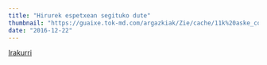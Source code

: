 ```yaml
---
title: "Hirurek espetxean segituko dute"
thumbnail: "https://guaixe.tok-md.com/argazkiak/Zie/cache/11k%20aske_content.JPG"
date: "2016-12-22"
---
```

[Irakurri](https://guaixe.eus/altsasu/1482417940658-hirurek-espetxean-segituko-dute)
